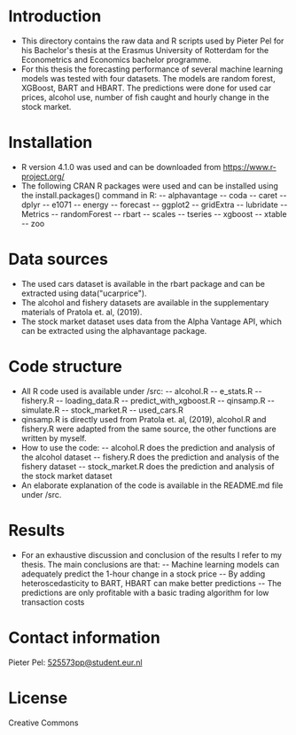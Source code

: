 
# Introduction
- This directory contains the raw data and R scripts used by  Pieter Pel for his Bachelor's thesis at the Erasmus University of Rotterdam for the Econometrics and Economics bachelor programme. 
- For this thesis the forecasting performance of several machine learning models was tested with four datasets. The models are random forest, XGBoost, BART and HBART. The predictions were done for used car prices, alcohol use, number of fish caught and hourly change in the stock market. 

# Installation
- R version 4.1.0 was used and can be downloaded from https://www.r-project.org/
- The following CRAN R packages were used and can be installed using the install.packages() command in R:
-- alphavantage
-- coda
-- caret
-- dplyr
-- e1071
-- energy
-- forecast 
-- ggplot2 
-- gridExtra 
-- lubridate 
-- Metrics 
-- randomForest 
-- rbart 
-- scales 
-- tseries 
-- xgboost 
-- xtable 
-- zoo


# Data sources
- The used cars dataset is available in the rbart package and can be extracted using data("ucarprice").
- The alcohol and fishery datasets are available in the supplementary materials of Pratola et. al, (2019).
- The stock market dataset uses data from the Alpha Vantage API, which can be extracted using the alphavantage package.

# Code structure
- All R code used is available under /src:
-- alcohol.R 
-- e_stats.R 
-- fishery.R 
-- loading_data.R 
-- predict_with_xgboost.R 
-- qinsamp.R 
-- simulate.R 
-- stock_market.R 
-- used_cars.R
- qinsamp.R is directly used from Pratola et. al, (2019), alcohol.R and fishery.R were adapted from the same source, the other functions are written by myself.
- How to use the code:
-- alcohol.R does the prediction and analysis of the alcohol dataset
-- fishery.R does the prediction and analysis of the fishery dataset
-- stock_market.R does the prediction and analysis of the stock market dataset
- An elaborate explanation of the code is available in the README.md file under /src. 

# Results
- For an exhaustive discussion and conclusion of the results I refer to my thesis. The main conclusions are that:
-- Machine learning models can adequately predict the 1-hour change in a stock price
-- By adding heteroscedasticity to BART, HBART can make better predictions
-- The predictions are only profitable with a basic trading algorithm for low transaction costs

# Contact information
Pieter Pel: 525573pp@student.eur.nl

# License
Creative Commons
